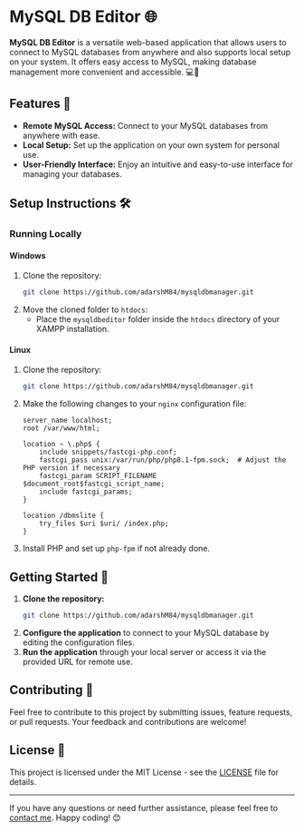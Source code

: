 # MySQL DB Editor 🌐

**MySQL DB Editor** is a versatile web-based application that allows users to connect to MySQL databases from anywhere and also supports local setup on your system. It offers easy access to MySQL, making database management more convenient and accessible. 💻🔧

## Features 🚀

- **Remote MySQL Access:** Connect to your MySQL databases from anywhere with ease.
- **Local Setup:** Set up the application on your own system for personal use.
- **User-Friendly Interface:** Enjoy an intuitive and easy-to-use interface for managing your databases.

## Setup Instructions 🛠️

### Running Locally

#### Windows

1. Clone the repository:
    ```bash
    git clone https://github.com/adarshM84/mysqldbmanager.git
    ```
2. Move the cloned folder to `htdocs`:
    - Place the `mysqldbeditor` folder inside the `htdocs` directory of your XAMPP installation.

#### Linux

1. Clone the repository:
    ```bash
    git clone https://github.com/adarshM84/mysqldbmanager.git
    ```
2. Make the following changes to your `nginx` configuration file:

    ```nginx
    server_name localhost;
    root /var/www/html;

    location ~ \.php$ {
        include snippets/fastcgi-php.conf;
        fastcgi_pass unix:/var/run/php/php8.1-fpm.sock;  # Adjust the PHP version if necessary
        fastcgi_param SCRIPT_FILENAME $document_root$fastcgi_script_name;
        include fastcgi_params;
    }

    location /dbmslite {
        try_files $uri $uri/ /index.php;
    }
    ```

3. Install PHP and set up `php-fpm` if not already done.

## Getting Started 🚀

1. **Clone the repository:**
    ```bash
    git clone https://github.com/adarshM84/mysqldbmanager.git
    ```
2. **Configure the application** to connect to your MySQL database by editing the configuration files.
3. **Run the application** through your local server or access it via the provided URL for remote use.

## Contributing 🤝

Feel free to contribute to this project by submitting issues, feature requests, or pull requests. Your feedback and contributions are welcome!

## License 📄

This project is licensed under the MIT License - see the [LICENSE](LICENSE) file for details.

---

If you have any questions or need further assistance, please feel free to [contact me](mailto:adarshmishra812003@gmail.com). Happy coding! 😊
